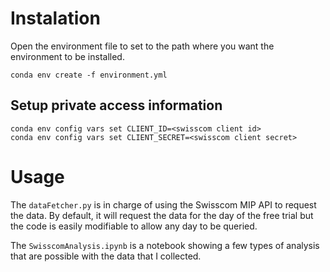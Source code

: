 # Instalation

Open the environment file to set to the path where you want the environment to be installed.

```
conda env create -f environment.yml
```

## Setup private access information
```
conda env config vars set CLIENT_ID=<swisscom client id>
conda env config vars set CLIENT_SECRET=<swisscom client secret>
```

# Usage

The `dataFetcher.py` is in charge of using the Swisscom MIP API to request the data. By default, it will request the data for the day of the free trial but the code is easily modifiable to allow any day to be queried.

The `SwisscomAnalysis.ipynb` is a notebook showing a few types of analysis that are possible with the data that I collected.
